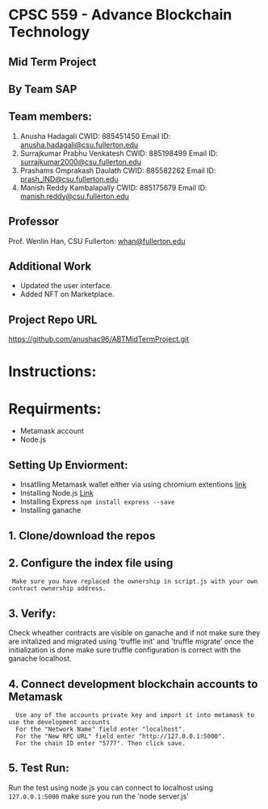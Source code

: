 # CPSC 559 - Advance Blockchain Technology

## Mid Term Project

## By Team SAP

## Team members:
1. Anusha Hadagali      CWID: 885451450   Email ID: anusha.hadagali@csu.fullerton.edu
2. Surrajkumar Prabhu Venkatesh     CWID: 885198499   Email ID: surrajkumar2000@csu.fullerton.edu
3. Prashams Omprakash Daulath       CWID: 885582262   Email ID: prash_IND@csu.fullerton.edu
4. Manish Reddy Kambalapally        CWID: 885175679   Email ID: manish.reddy@csu.fullerton.edu  


## Professor

Prof. Wenlin Han, CSU Fullerton: whan@fullerton.edu

## Additional Work

- Updated the user interface.
- Added NFT on Marketplace.

## Project Repo URL
https://github.com/anushac96/ABTMidTermProject.git

# Instructions:

# Requirments:
- Metamask account 
- Node.js 

## Setting Up Enviorment:
- Insatlling Metamask wallet either via using chromium extentions [link](https://chrome.google.com/webstore/detail/metamask/nkbihfbeogaeaoehlefnkodbefgpgknn?hl=en)
- Installing Node.js [Link](https://nodejs.org/en/download/)
- Installing Express ```npm install express --save```
- Installing ganache

## 1. Clone/download the repos 

## 2. Configure the index file using
     Make sure you have replaced the ownership in script.js with your own contract ownership address. 

## 3. Verify:
Check wheather contracts are visible on ganache and if not make sure they are initalized and migrated using 'truffle init' and 'truffle migrate'
once the initialization is done make sure truffle configuration is correct with the ganache localhost.

## 4. Connect development blockchain accounts to Metamask
      Use any of the accounts private key and import it into metamask to use the development accounts
      For the "Network Name" field enter "localhost".
      For the "New RPC URL" field enter "http://127.0.0.1:5000".
      For the chain ID enter "5777". Then click save.
   
## 5. Test Run:
Run the test using node js you can connect to localhost using  ```127.0.0.1:5000``` make sure you run the 'node server.js'
      
      
